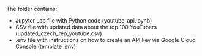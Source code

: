 The folder contains:

- Jupyter Lab file with Python code (youtube_api.ipynb)
- CSV file with updated data about the top 100 YouTubers (updated_czech_rep_youtube.csv)
- .env file with instructions on how to create an API key via Google Cloud Console (template .env)
